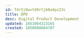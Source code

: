 ```yaml
---
id: f4r5j8wvtd9rtjb0a4pz23c
title: DPD
desc: Digital Product Development
updated: 1651064323165
created: 1650988684707
---
```


